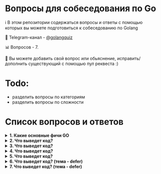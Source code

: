 
# Вопросы для собеседования по Go

:information_source: В этом репозитории содержаться вопросы и ответы с помощью которых вы можете подготовиться к собеседованию по Golang

:iphone: Telegram-канал - [@golangquiz](https://t.me/golangquiz)

:bar_chart: Вопросов - 7.

:pencil: Вы можете добавить свой вопрос или обьяснение, исправить/дополнить существующий с помощью пул реквеста :)

# Todo:
- разделить вопросы по категориям
- разделить вопросы по сложности

# Список вопросов и ответов

<details>
<summary><b>1. Какие основные фичи GO</b></summary><br>

* Сильная статическая типизация - тип переменных не может быть изменен с течением времени, и они должны быть определены во время компиляции
* Быстрое время компиляции
* Встроенная конкурентность
* Встроеный сборщик мусора
* Компилируется в один бинарник - все, что вам нужно для запуска приложения. Очень полезно для управления версиями во время выполнения.

</details>

<details>
<summary><b>2. Что выведет код?</b></summary><br>

```golang
package main
 
import (
	"fmt"
	"sync"
	"time"
)
 
func main() {
	var wg sync.WaitGroup
	
	wg.Add(1)
	go func() {
		time.Sleep(time.Second * 2)
		fmt.Println("1")
		wg.Done()
	}()

	go func() {
		fmt.Println("2")
	}()

	wg.Wait()
	fmt.Println("3")
}
````

<details>
<summary><b>Ответ</b></summary><br>
всегда 2 1 3
</details>

</details>

<details>
<summary><b>3. Что выведет код?</b></summary><br>

```golang
package main

import (
	"context"
	"fmt"
	"time"
)

func main() {
	timeout := 3 * time.Second
	ctx, cancel := context.WithTimeout(context.Background(), timeout)
	defer cancel()

	select {
	case <-time.After(1 * time.Second):
		fmt.Println("waited for 1 sec")
	case <-time.After(2 * time.Second):
		fmt.Println("waited for 2 sec")
	case <-time.After(3 * time.Second):
		fmt.Println("waited for 3 sec")
	case <-ctx.Done():
		fmt.Println(ctx.Err())
	}
}
```

<details>
<summary><b>Ответ</b></summary><br>
waited for 1 sec
</details>

</details>

<details>
<summary><b>4. Что выведет код?</b></summary><br>

```golang
package main

import (
	"container/heap"
	"fmt"
)

type IntHeap []int

func (h IntHeap) Len() int           { return len(h) }
func (h IntHeap) Less(i, j int) bool { return h[i] < h[j] }
func (h IntHeap) Swap(i, j int)      { h[i], h[j] = h[j], h[i] }

func (h *IntHeap) Push(x interface{}) {
	*h = append(*h, x.(int))
}

func (h *IntHeap) Pop() interface{} {
	old := *h
	n := len(old)
	x := old[n-1]
	*h = old[0 : n-1]
	return x
}

func main() {
	h := &IntHeap{2, 1, 5}
	heap.Init(h)
	fmt.Printf("first: %d\n", (*h)[0])
}
```

<details>
<summary><b>Ответ</b></summary><br>
first: 1
</details>

</details>

<details>
<summary><b>5. Что выведет код?</b></summary><br>

```golang
package main

import (
	"fmt"
)

func mod(a []int) {
	// Как и почему изменится вывод если раскомментировать строку ниже?
	// a = append(a, 125)
	
	for i := range a {
		a[i] = 5
	}
	
	fmt.Println(a)
}

func main() {
	sl := []int{1, 2, 3, 4}
	mod(sl)
	fmt.Println(sl)
}
```

<details>
<summary><b>Ответ</b></summary><br>
[5 5 5 5]<br>
[5 5 5 5]<br>
если раскомментировать `a = append(a, 125)`<br>
[5 5 5 5 5]<br>
[1 2 3 4]
</details>

</details>

<details>
<summary><b>6. Что выведет код? (тема - defer)</b></summary><br>

```golang
func a() {
    i := 0
    defer fmt.Println(i)
    i++
    return
}
```

<details>
<summary><b>Ответ</b></summary><br>
0
</details>

</details>

<details>
<summary><b>7. Что выведет код? (тема - defer)</b></summary><br>

```golang
package main

import (
	"fmt"
)

func main() {
    for i := 0; i < 5; i++ {
    	defer func(i *int) {
        	fmt.Printf("%v ", *i)
    	}(&i)
	}

}
```

<details>
<summary><b>Ответ</b></summary><br>
5 5 5 5 5
</details>

</details>

